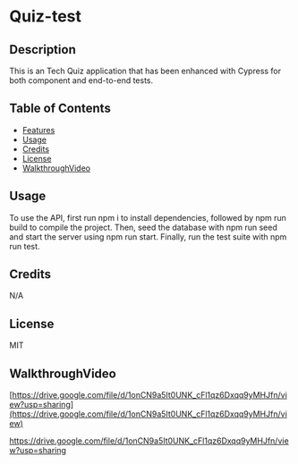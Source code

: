 # Quiz-test

## Description

This is an Tech Quiz application that has been enhanced with Cypress for both component and end-to-end tests.

## Table of Contents

- [Features](#Features)
- [Usage](#usage)
- [Credits](#credits)
- [License](#license)
- [WalkthroughVideo](#WalkthroughVideo)
  
## Usage

To use the API, first run npm i to install dependencies, followed by npm run build to compile the project. Then, seed the database with npm run seed and start the server using npm run start. Finally, run the test suite with npm run test.
  
## Credits

N/A

## License

MIT

## WalkthroughVideo

[https://drive.google.com/file/d/1onCN9a5It0UNK_cFl1qz6Dxqq9yMHJfn/view?usp=sharing](https://drive.google.com/file/d/1onCN9a5It0UNK_cFl1qz6Dxqq9yMHJfn/view)


https://drive.google.com/file/d/1onCN9a5It0UNK_cFl1qz6Dxqq9yMHJfn/view?usp=sharing

